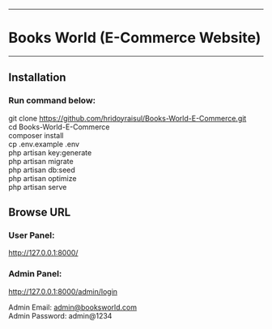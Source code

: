
------------------------------------
# Books World (E-Commerce Website)
------------------------------------


## Installation

### Run command below:

git clone https://github.com/hridoyraisul/Books-World-E-Commerce.git <br />
cd Books-World-E-Commerce <br />
composer install <br />
cp .env.example .env <br />
php artisan key:generate  <br />
php artisan migrate <br />
php artisan db:seed <br />
php artisan optimize <br />
php artisan serve <br />

## Browse URL

### User Panel:
http://127.0.0.1:8000/

### Admin Panel:
http://127.0.0.1:8000/admin/login

Admin Email: admin@booksworld.com <br />
Admin Password: admin@1234




